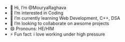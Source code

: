 - 👋 Hi, I’m @MouryaRaghava
- 👀 I’m interested in Coding
- 🌱 I’m currently learning Web Development, C++, DSA
- 💞️ I’m looking to collaborate on awsome projects
- 😄 Pronouns: HE/HIM
- ⚡ Fun fact: i love working under high pressure

<!---
MouryaRaghava/MouryaRaghava is a ✨ special ✨ repository because its `README.md` (this file) appears on your GitHub profile.
You can click the Preview link to take a look at your changes.
--->

